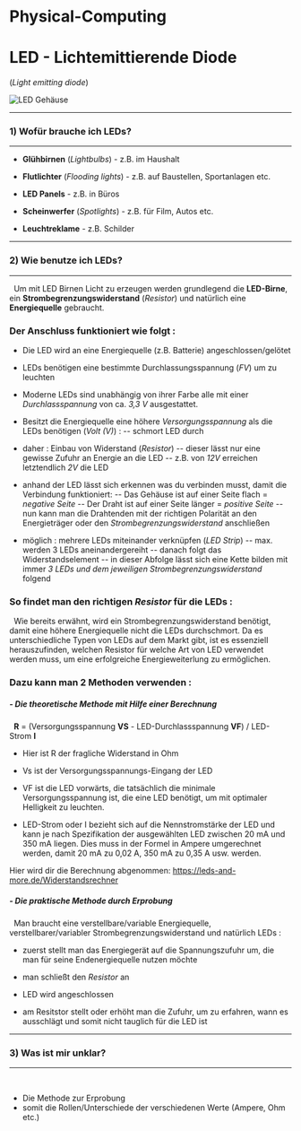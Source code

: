 # Physical-Computing

# LED - Lichtemittierende Diode
(*Light emitting diode*)
 &nbsp;
 
 ![LED Gehäuse](https://res.cloudinary.com/rsc/image/upload/b_rgb:FFFFFF,c_pad,dpr_1.0,f_auto,h_843,q_auto,w_1500/c_pad,h_843,w_1500/F2285988-01?pgw=1&pgwact=1)
 
---
### **1) Wofür brauche ich LEDs?**
---

- **Glühbirnen** (*Lightbulbs*) - z.B. im Haushalt

- **Flutlichter** (*Flooding lights*)  -  z.B. auf Baustellen, Sportanlagen etc.
- **LED Panels**  -  z.B. in Büros 
- **Scheinwerfer** (*Spotlights*)  -   z.B. für Film, Autos etc.
- **Leuchtreklame**  -  z.B. Schilder

---
### **2) Wie benutze ich LEDs?**
---
 &nbsp;
Um mit LED Birnen Licht zu erzeugen werden grundlegend die **LED-Birne**, ein **Strombegrenzungswiderstand** (*Resistor*) und natürlich eine **Energiequelle** gebraucht.

### Der Anschluss funktioniert wie folgt :


- Die LED wird an eine Energiequelle (z.B. Batterie) angeschlossen/gelötet

- LEDs benötigen eine bestimmte Durchlassungsspannung (*FV*) um zu leuchten
- Moderne LEDs sind unabhängig von ihrer Farbe alle mit einer *Durchlassspannung* von ca. *3,3 V* ausgestattet.
- Besitzt die Energiequelle eine höhere *Versorgungsspannung* als die LEDs benötigen (*Volt (V)*) :
-- schmort LED durch
- daher : Einbau von Widerstand (*Resistor*)
-- dieser lässt nur eine gewisse Zufuhr an Energie an die LED
-- z.B. von *12V* erreichen letztendlich *2V* die LED
- anhand der LED lässt sich erkennen was du verbinden musst, damit die Verbindung funktioniert:
-- Das Gehäuse ist auf einer Seite flach = *negative Seite*
-- Der Draht ist auf einer Seite länger = *positive Seite*
-- nun kann man die Drahtenden mit der richtigen Polarität an den Energieträger oder den *Strombegrenzungswiderstand* anschließen
- möglich : mehrere LEDs miteinander verknüpfen (*LED Strip*)
-- max. werden 3 LEDs aneinandergereiht
-- danach folgt das Widerstandselement
-- in dieser Abfolge lässt sich eine Kette bilden mit immer *3 LEDs und dem jeweiligen Strombegrenzungswiderstand* folgend

### So findet man den richtigen *Resistor* für die LEDs :
 &nbsp;
Wie bereits erwähnt, wird ein Strombegrenzungswiderstand benötigt, damit eine höhere Energiequelle nicht die LEDs durchschmort. Da es unterschiedliche Typen von LEDs auf dem Markt gibt, ist es essenziell herauszufinden, welchen Resistor für welche Art von LED verwendet werden muss, um eine erfolgreiche Energieweiterlung zu ermöglichen.
 &nbsp;

### Dazu kann man 2 Methoden verwenden :
##### - Die theoretische Methode mit Hilfe einer Berechnung
 &nbsp;
**R** = (Versorgungsspannung **VS** - LED-Durchlassspannung **VF**) / LED-Strom **I**
 &nbsp;
 - Hier ist R der fragliche Widerstand in Ohm

- Vs ist der Versorgungsspannungs-Eingang der LED
- VF ist die LED vorwärts, die tatsächlich die minimale Versorgungsspannung ist, die eine LED benötigt, um mit optimaler Helligkeit zu leuchten.
- LED-Strom oder I bezieht sich auf die Nennstromstärke der LED und kann je nach Spezifikation der ausgewählten LED zwischen 20 mA und 350 mA liegen. Dies muss in der Formel in Ampere umgerechnet werden, damit 20 mA zu 0,02 A, 350 mA zu 0,35 A usw. werden.

Hier wird dir die Berechnung abgenommen:
<https://leds-and-more.de/Widerstandsrechner>
 &nbsp;
##### - Die praktische Methode durch Erprobung
 &nbsp;
 Man braucht eine verstellbare/variable Energiequelle, verstellbarer/variabler Strombegrenzungswiderstand und natürlich LEDs :
 - zuerst stellt man das Energiegerät auf die Spannungszufuhr um, die man für seine Endenergiequelle nutzen möchte
 
- man schließt den *Resistor* an
- LED wird angeschlossen
- am Resitstor stellt oder erhöht man die Zufuhr, um zu erfahren, wann es ausschlägt und somit nicht tauglich für die LED ist 
 &nbsp;
---
### **3) Was ist mir unklar?**
---
 &nbsp;
- Die Methode zur Erprobung
- somit die Rollen/Unterschiede der verschiedenen Werte (Ampere, Ohm etc.)
 &nbsp;
